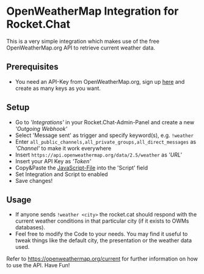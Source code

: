 # OpenWeatherMap Integration for Rocket.Chat
This is a very simple integration which makes use of the free OpenWeatherMap.org API to retrieve current weather data.

## Prerequisites
* You need an API-Key from OpenWeatherMap.org, sign up [here](https://home.openweathermap.org/users/sign_up) and create as many keys as you want.

## Setup
* Go to _'Integrations'_ in your Rocket.Chat-Admin-Panel and create a new _'Outgoing Webhook'_
* Select 'Message sent' as trigger and specify keyword(s), e.g. `!weather`
* Enter `all_public_channels,all_private_groups,all_direct_messages` as _'Channel'_ to make it work everywhere
* Insert `https://api.openweathermap.org/data/2.5/weather` as _'URL'_
* Insert your API Key as _'Token'_
* Copy&Paste the [JavaScript-File]() into the 'Script' field
* Set Integration and Script to enabled
* Save changes!

## Usage
* If anyone sends `!weather <city>` the rocket.cat should respond with the current weather conditions in that particular city (if it exists to OWMs databases).
* Feel free to modify the Code to your needs. You may find it useful to tweak things like the default city, the presentation or the weather data used. 

Refer to https://openweathermap.org/current for further information on how to use the API. Have Fun!
